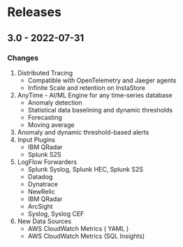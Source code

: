 # Releases

## 3.0 - 2022-07-31

### Changes

1. Distributed Tracing
   * Compatible with OpenTelemetry and Jaeger agents
   * Infinite Scale and retention on InstaStore
2. AnyTime - AI/ML Engine for any time-series database
   * Anomaly detection
   * Statistical data baselining and dynamic thresholds
   * Forecasting
   * Moving average&#x20;
3. Anomaly and dynamic threshold-based alerts
4. Input Plugins
   * IBM QRadar
   * Splunk S2S
5. LogFlow Forwarders
   * Splunk Syslog, Splunk HEC, Splunk S2S
   * Datadog
   * Dynatrace
   * NewRelic
   * IBM QRadar
   * ArcSight
   * Syslog, Syslog CEF
6. New Data Sources
   * AWS CloudWatch Metrics ( YAML )
   * AWS CloudWatch Metrics (SQL Insights)
